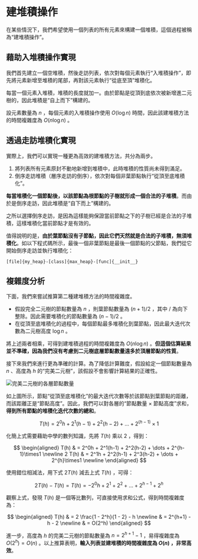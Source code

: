 # 建堆積操作

在某些情況下，我們希望使用一個列表的所有元素來構建一個堆積，這個過程被稱為“建堆積操作”。

## 藉助入堆積操作實現

我們首先建立一個空堆積，然後走訪列表，依次對每個元素執行“入堆積操作”，即先將元素新增至堆積的尾部，再對該元素執行“從底至頂”堆積化。

每當一個元素入堆積，堆積的長度就加一。由於節點是從頂到底依次被新增進二元樹的，因此堆積是“自上而下”構建的。

設元素數量為 $n$ ，每個元素的入堆積操作使用 $O(\log{n})$ 時間，因此該建堆積方法的時間複雜度為 $O(n \log n)$ 。

## 透過走訪堆積化實現

實際上，我們可以實現一種更為高效的建堆積方法，共分為兩步。

1. 將列表所有元素原封不動地新增到堆積中，此時堆積的性質尚未得到滿足。
2. 倒序走訪堆積（層序走訪的倒序），依次對每個非葉節點執行“從頂至底堆積化”。

**每當堆積化一個節點後，以該節點為根節點的子樹就形成一個合法的子堆積**。而由於是倒序走訪，因此堆積是“自下而上”構建的。

之所以選擇倒序走訪，是因為這樣能夠保證當前節點之下的子樹已經是合法的子堆積，這樣堆積化當前節點才是有效的。

值得說明的是，**由於葉節點沒有子節點，因此它們天然就是合法的子堆積，無須堆積化**。如以下程式碼所示，最後一個非葉節點是最後一個節點的父節點，我們從它開始倒序走訪並執行堆積化：

```src
[file]{my_heap}-[class]{max_heap}-[func]{__init__}
```

## 複雜度分析

下面，我們來嘗試推算第二種建堆積方法的時間複雜度。

- 假設完全二元樹的節點數量為 $n$ ，則葉節點數量為 $(n + 1) / 2$ ，其中 $/$ 為向下整除。因此需要堆積化的節點數量為 $(n - 1) / 2$ 。
- 在從頂至底堆積化的過程中，每個節點最多堆積化到葉節點，因此最大迭代次數為二元樹高度 $\log n$ 。

將上述兩者相乘，可得到建堆積過程的時間複雜度為 $O(n \log n)$ 。**但這個估算結果並不準確，因為我們沒有考慮到二元樹底層節點數量遠多於頂層節點的性質**。

接下來我們來進行更為準確的計算。為了降低計算難度，假設給定一個節點數量為 $n$ 、高度為 $h$ 的“完美二元樹”，該假設不會影響計算結果的正確性。

![完美二元樹的各層節點數量](build_heap.assets/heapify_operations_count.png)

如上圖所示，節點“從頂至底堆積化”的最大迭代次數等於該節點到葉節點的距離，而該距離正是“節點高度”。因此，我們可以對各層的“節點數量 $\times$ 節點高度”求和，**得到所有節點的堆積化迭代次數的總和**。

$$
T(h) = 2^0h + 2^1(h-1) + 2^2(h-2) + \dots + 2^{(h-1)}\times1
$$

化簡上式需要藉助中學的數列知識，先將 $T(h)$ 乘以 $2$ ，得到：

$$
\begin{aligned}
T(h) & = 2^0h + 2^1(h-1) + 2^2(h-2) + \dots + 2^{h-1}\times1 \newline
2 T(h) & = 2^1h + 2^2(h-1) + 2^3(h-2) + \dots + 2^{h}\times1 \newline
\end{aligned}
$$

使用錯位相減法，用下式 $2 T(h)$ 減去上式 $T(h)$ ，可得：

$$
2T(h) - T(h) = T(h) = -2^0h + 2^1 + 2^2 + \dots + 2^{h-1} + 2^h
$$

觀察上式，發現 $T(h)$ 是一個等比數列，可直接使用求和公式，得到時間複雜度為：

$$
\begin{aligned}
T(h) & = 2 \frac{1 - 2^h}{1 - 2} - h \newline
& = 2^{h+1} - h - 2 \newline
& = O(2^h)
\end{aligned}
$$

進一步，高度為 $h$ 的完美二元樹的節點數量為 $n = 2^{h+1} - 1$ ，易得複雜度為 $O(2^h) = O(n)$ 。以上推算表明，**輸入列表並建堆積的時間複雜度為 $O(n)$ ，非常高效**。
